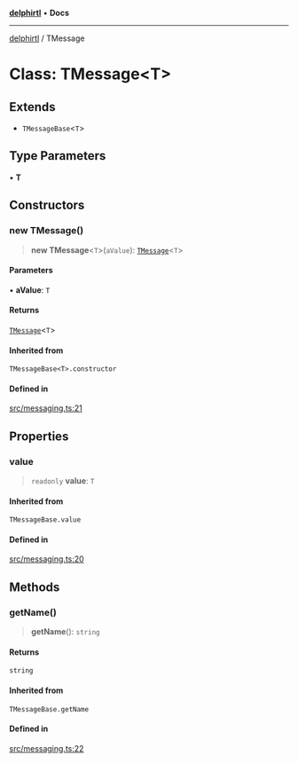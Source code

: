 [**delphirtl**](../README.md) • **Docs**

***

[delphirtl](../globals.md) / TMessage

# Class: TMessage\<T\>

## Extends

- `TMessageBase`\<`T`\>

## Type Parameters

• **T**

## Constructors

### new TMessage()

> **new TMessage**\<`T`\>(`aValue`): [`TMessage`](TMessage.md)\<`T`\>

#### Parameters

• **aValue**: `T`

#### Returns

[`TMessage`](TMessage.md)\<`T`\>

#### Inherited from

`TMessageBase<T>.constructor`

#### Defined in

[src/messaging.ts:21](https://github.com/chuacw/delphirtl/blob/7a1dbc1208d0ae4be883184626c89e323acf7470/src/messaging.ts#L21)

## Properties

### value

> `readonly` **value**: `T`

#### Inherited from

`TMessageBase.value`

#### Defined in

[src/messaging.ts:20](https://github.com/chuacw/delphirtl/blob/7a1dbc1208d0ae4be883184626c89e323acf7470/src/messaging.ts#L20)

## Methods

### getName()

> **getName**(): `string`

#### Returns

`string`

#### Inherited from

`TMessageBase.getName`

#### Defined in

[src/messaging.ts:22](https://github.com/chuacw/delphirtl/blob/7a1dbc1208d0ae4be883184626c89e323acf7470/src/messaging.ts#L22)
